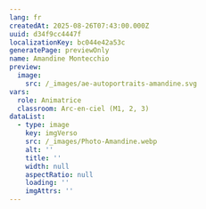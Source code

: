 ```yaml
---
lang: fr
createdAt: 2025-08-26T07:43:00.000Z
uuid: d34f9cc4447f
localizationKey: bc044e42a53c
generatePage: previewOnly
name: Amandine Montecchio
preview:
  image:
    src: /_images/ae-autoportraits-amandine.svg
vars:
  role: Animatrice
  classroom: Arc-en-ciel (M1, 2, 3)
dataList:
  - type: image
    key: imgVerso
    src: /_images/Photo-Amandine.webp
    alt: ''
    title: ''
    width: null
    aspectRatio: null
    loading: ''
    imgAttrs: ''
---
```


